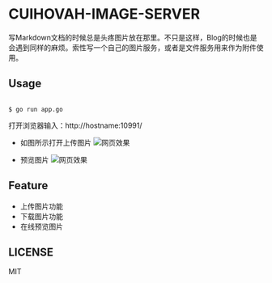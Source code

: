 # CUIHOVAH-IMAGE-SERVER
写Markdown文档的时候总是头疼图片放在那里。不只是这样，Blog的时候也是会遇到同样的麻烦。索性写一个自己的图片服务，或者是文件服务用来作为附件使用。

## Usage

```shell

$ go run app.go
```

打开浏览器输入：http://hostname:10991/

- 如图所示打开上传图片
![网页效果](http://47.88.49.197:10991/static/images/6a3e027ab089be2e193c670b6598840a)

- 预览图片
![网页效果](http://47.88.49.197:10991/static/images/9381ef6c634168838405d8c31128a20a)

## Feature

- 上传图片功能
- 下载图片功能
- 在线预览图片

## LICENSE
MIT